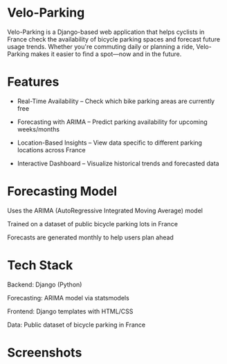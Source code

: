 # Velo-Parking
Velo-Parking is a Django-based web application that helps cyclists in France check the availability of bicycle parking spaces and forecast future usage trends. Whether you're commuting daily or planning a ride, Velo-Parking makes it easier to find a spot—now and in the future.

# Features
- Real-Time Availability – Check which bike parking areas are currently free

- Forecasting with ARIMA – Predict parking availability for upcoming weeks/months

- Location-Based Insights – View data specific to different parking locations across France

- Interactive Dashboard – Visualize historical trends and forecasted data

# Forecasting Model
Uses the ARIMA (AutoRegressive Integrated Moving Average) model

Trained on a dataset of public bicycle parking lots in France

Forecasts are generated monthly to help users plan ahead

# Tech Stack
Backend: Django (Python)

Forecasting: ARIMA model via statsmodels

Frontend: Django templates with HTML/CSS

Data: Public dataset of bicycle parking in France

# Screenshots
